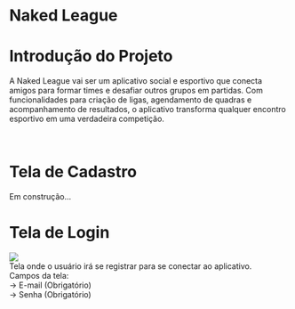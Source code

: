 # Naked League


# Introdução do Projeto
A Naked League vai ser um aplicativo social e esportivo que conecta amigos para formar times e desafiar outros grupos em partidas. Com funcionalidades para criação de ligas, agendamento de quadras e acompanhamento de resultados, o aplicativo transforma qualquer encontro esportivo em uma verdadeira competição.

<br>

# Tela de Cadastro
Em construção...

# Tela de Login
<img src="https://github.com/user-attachments/assets/df263073-9e2f-4163-87f5-2acfa2e6f650" />
<br>Tela onde o usuário irá se registrar para se conectar ao aplicativo.
<br>Campos da tela:
<br>-> E-mail (Obrigatório)
<br>-> Senha (Obrigatório)

